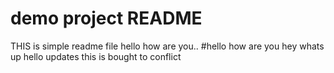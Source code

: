 # demo project README 
THIS is simple readme file
hello how are you..
#hello how are you
hey whats up
hello
updates
this is bought to conflict